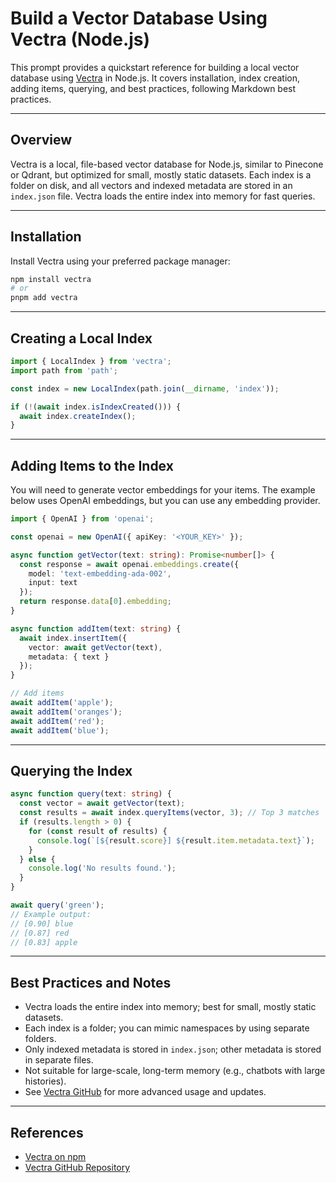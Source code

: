 # Build a Vector Database Using Vectra (Node.js)

This prompt provides a quickstart reference for building a local vector database using [Vectra][vectra-npm] in Node.js. It covers installation, index creation, adding items, querying, and best practices, following Markdown best practices.

---

## Overview

Vectra is a local, file-based vector database for Node.js, similar to Pinecone or Qdrant, but optimized for small, mostly static datasets. Each index is a folder on disk, and all vectors and indexed metadata are stored in an `index.json` file. Vectra loads the entire index into memory for fast queries.

---

## Installation

Install Vectra using your preferred package manager:

```sh
npm install vectra
# or
pnpm add vectra
```

---

## Creating a Local Index

```ts
import { LocalIndex } from 'vectra';
import path from 'path';

const index = new LocalIndex(path.join(__dirname, 'index'));

if (!(await index.isIndexCreated())) {
  await index.createIndex();
}
```

---

## Adding Items to the Index

You will need to generate vector embeddings for your items. The example below uses OpenAI embeddings, but you can use any embedding provider.

```ts
import { OpenAI } from 'openai';

const openai = new OpenAI({ apiKey: '<YOUR_KEY>' });

async function getVector(text: string): Promise<number[]> {
  const response = await openai.embeddings.create({
    model: 'text-embedding-ada-002',
    input: text
  });
  return response.data[0].embedding;
}

async function addItem(text: string) {
  await index.insertItem({
    vector: await getVector(text),
    metadata: { text }
  });
}

// Add items
await addItem('apple');
await addItem('oranges');
await addItem('red');
await addItem('blue');
```

---

## Querying the Index

```ts
async function query(text: string) {
  const vector = await getVector(text);
  const results = await index.queryItems(vector, 3); // Top 3 matches
  if (results.length > 0) {
    for (const result of results) {
      console.log(`[${result.score}] ${result.item.metadata.text}`);
    }
  } else {
    console.log('No results found.');
  }
}

await query('green');
// Example output:
// [0.90] blue
// [0.87] red
// [0.83] apple
```

---

## Best Practices and Notes

- Vectra loads the entire index into memory; best for small, mostly static datasets.
- Each index is a folder; you can mimic namespaces by using separate folders.
- Only indexed metadata is stored in `index.json`; other metadata is stored in separate files.
- Not suitable for large-scale, long-term memory (e.g., chatbots with large histories).
- See [Vectra GitHub][vectra-github] for more advanced usage and updates.

---

## References

- [Vectra on npm][vectra-npm]
- [Vectra GitHub Repository][vectra-github]

[vectra-npm]: https://www.npmjs.com/package/vectra
[vectra-github]: https://github.com/Stevenic/vectra
